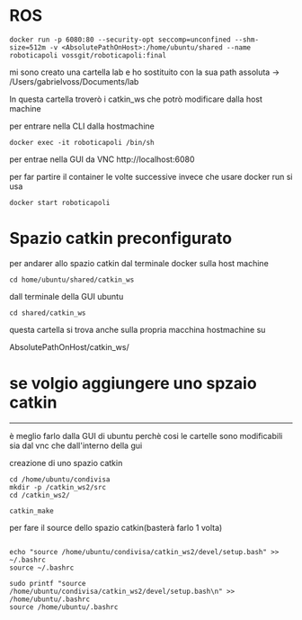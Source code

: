 # ROS


```
docker run -p 6080:80 --security-opt seccomp=unconfined --shm-size=512m -v <AbsolutePathOnHost>:/home/ubuntu/shared --name roboticapoli vossgit/roboticapoli:final
```


mi sono creato una cartella lab e ho sostituito con la sua path assoluta 
<AbsolutePathOnHost> -> /Users/gabrielvoss/Documents/lab

In questa cartella troverò i catkin_ws che potrò modificare dalla host machine




per entrare nella CLI dalla hostmachine
```
docker exec -it roboticapoli /bin/sh
```

per entrae nella GUI da VNC
http://localhost:6080




per far partire il container le volte successive invece che usare docker run si usa

```
docker start roboticapoli
```



# Spazio catkin preconfigurato

per andarer allo spazio catkin dal terminale docker sulla host machine
```
cd home/ubuntu/shared/catkin_ws
```

dall terminale della GUI ubuntu

```
cd shared/catkin_ws
```


questa cartella si trova anche sulla propria macchina hostmachine su

AbsolutePathOnHost/catkin_ws/



# se volgio aggiungere uno spzaio catkin

---
è meglio farlo dalla GUI di ubuntu perchè cosi le cartelle sono modificabili sia dal vnc che dall'interno della gui


creazione di uno spazio catkin
```
cd /home/ubuntu/condivisa
mkdir -p /catkin_ws2/src
cd /catkin_ws2/

catkin_make
```

per fare il source dello spazio catkin(basterà farlo 1 volta)
```

echo "source /home/ubuntu/condivisa/catkin_ws2/devel/setup.bash" >> ~/.bashrc
source ~/.bashrc

sudo printf "source /home/ubuntu/condivisa/catkin_ws2/devel/setup.bash\n" >> /home/ubuntu/.bashrc
source /home/ubuntu/.bashrc

```
